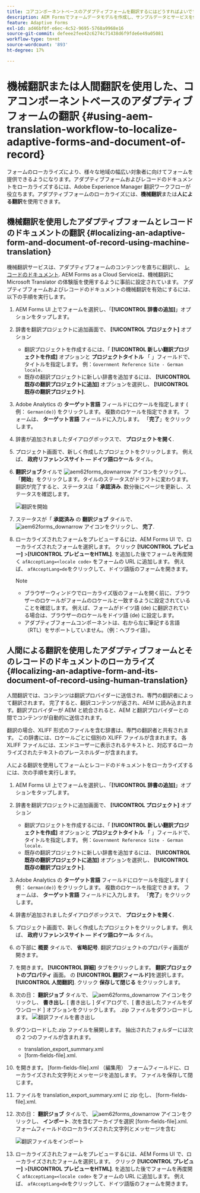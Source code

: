 ```yaml
---
title: コアコンポーネントベースのアダプティブフォームを翻訳するにはどうすればよいですか？
description: AEM Formsでフォームデータモデルを作成し、サンプルデータとサービスを使用してモデルをテストし、モデルの様々なオプションを設定する方法を説明します。
feature: Adaptive Forms
exl-id: ad46bf0f-e6ec-4c52-9695-5768a9968e16
source-git-commit: defeee2fee42c6274c71438d6f9fde6e49a05081
workflow-type: tm+mt
source-wordcount: '893'
ht-degree: 17%

---
```


# 機械翻訳または人間翻訳を使用した、コアコンポーネントベースのアダプティブフォームの翻訳 {#using-aem-translation-workflow-to-localize-adaptive-forms-and-document-of-record}

フォームのローカライズにより、様々な地域の幅広い対象者に向けてフォームを提供できるようになります。アダプティブフォームおよびレコードのドキュメントをローカライズするには、Adobe Experience Manager 翻訳ワークフローが役立ちます。アダプティブフォームのローカライズには、**機械翻訳**&#x200B;または&#x200B;**人による翻訳**&#x200B;を使用できます。

## 機械翻訳を使用したアダプティブフォームとレコードのドキュメントの翻訳 {#localizing-an-adaptive-form-and-document-of-record-using-machine-translation}

機械翻訳サービスは、アダプティブフォームのコンテンツを直ちに翻訳し、 [レコードのドキュメント](/help/forms/generate-document-of-record-core-components.md). AEM Forms as a Cloud Serviceは、機械翻訳にMicrosoft Translator の体験版を使用するように事前に設定されています。 アダプティブフォームおよびレコードのドキュメントの機械翻訳を有効にするには、以下の手順を実行します。

1. AEM Forms UI 上でフォームを選択し、「**[!UICONTROL 辞書の追加]**」オプションをタップします。
1. 辞書を翻訳プロジェクトに追加画面で、 **[!UICONTROL プロジェクト]** オプション

   * 翻訳プロジェクトを作成するには、「 **[!UICONTROL 新しい翻訳プロジェクトを作成]** オプションと **プロジェクトタイトル** 「 」フィールドで、タイトルを指定します。 例：`Government Reference Site - German locale.`
   * 既存の翻訳プロジェクトに新しい辞書を追加するには、 **[!UICONTROL 既存の翻訳プロジェクトに追加]** オプションを選択し、 **[!UICONTROL 既存の翻訳プロジェクト]**.
1. Adobe Analytics の **ターゲット言語** フィールドにロケールを指定します ( 例： `German(de)`) をクリックします。 複数のロケールを指定できます。 フォームは、 **ターゲット言語** フィールドに入力します。 「**完了**」をクリックします。
1. 辞書が追加されましたダイアログボックスで、 **プロジェクトを開く**.
1. プロジェクト画面で、新しく作成したプロジェクトをクリックします。 例えば、 **政府リファレンスサイト — ドイツ語ロケール** タイル。
1. **翻訳ジョブ**&#x200B;タイルで ![aem62forms_downarrow](assets/aem62forms_downarrow.png) アイコンをクリックし、「**開始**」をクリックします。タイルのステータスがドラフトに変わります。 翻訳が完了すると、ステータスは「 **承認済み**. 数分後にページを更新し、ステータスを確認します。

   ![翻訳を開始](/help/forms/assets/adaptive-forms-core-components-start-translation.png)
1. ステータスが「 **承認済み** の **翻訳ジョブ** タイルで、 ![aem62forms_downarrow](assets/aem62forms_downarrow.png) アイコンをクリックし、 **完了**.

1. ローカライズされたフォームをプレビューするには、AEM Forms UI で、ローカライズされたフォームを選択します。 クリック **[!UICONTROL プレビュー]** >**[!UICONTROL プレビューをHTML]**. を追加した後でフォームを再度開く `afAcceptLang=<locale code>` をフォームの URL に追加します。 例えば、 `afAcceptLang=de`をクリックして、ドイツ語版のフォームを開きます。


   >[!NOTE]
   >
   >* ブラウザーウィンドウでローカライズ版のフォームを開く前に、ブラウザーのロケールがフォームのロケールと一致するように設定されていることを確認します。 例えば、フォームがドイツ語 (de) に翻訳されている場合は、ブラウザーのロケールをドイツ語 (de) に設定します。
   >* アダプティブフォームコンポーネントは、右から左に筆記する言語（RTL）をサポートしていません。（例：ヘブライ語）。

<!-- 
   Along with the Adaptive form, the auto-generated document of record is also localized.

   For more information on Document of Record settings and configuration, see:

   [Document of Record Template](/help/forms/using/generate-document-of-record-for-non-xfa-based-adaptive-forms.md#p-document-of-record-template-configuration-p)

   [Document of Record settings](/help/forms/using/generate-document-of-record-for-non-xfa-based-adaptive-forms.md#p-document-of-record-settings-p)

1. [Customize the branding information of the document of record](/help/forms/using/generate-document-of-record-for-non-xfa-based-adaptive-forms.md) and ensure that the browser locale is set to the same language to which you have localized the Adaptive Form using machine language. The browser locale helps localize the branding information in the document of record.
1. To view the localized document of record, tap Generate Preview. The document of record PDF is generated and opened in a new tab in your browser.

-->

## 人間による翻訳を使用したアダプティブフォームとそのレコードのドキュメントのローカライズ {#localizing-an-adaptive-form-and-its-document-of-record-using-human-translation}

人間翻訳では、コンテンツは翻訳プロバイダーに送信され、専門の翻訳者によって翻訳されます。 完了すると、翻訳コンテンツが返され、AEM に読み込まれます。翻訳プロバイダーが AEM と統合されると、AEM と翻訳プロバイダーとの間でコンテンツが自動的に送信されます。

翻訳の場合、XLIFF 形式のファイルを含む辞書は、専門の翻訳者と共有されます。 この辞書には、ロケールごとに個別の XLIFF ファイルが含まれます。 各 XLIFF ファイルには、エンドユーザーに表示されるテキストと、対応するローカライズされたテキストのプレースホルダーが含まれます。

人による翻訳を使用してフォームとレコードのドキュメントをローカライズするには、次の手順を実行します。

1. AEM Forms UI 上でフォームを選択し、「**[!UICONTROL 辞書の追加]**」オプションをタップします。
1. 辞書を翻訳プロジェクトに追加画面で、 **[!UICONTROL プロジェクト]** オプション

   * 翻訳プロジェクトを作成するには、「 **[!UICONTROL 新しい翻訳プロジェクトを作成]** オプションと **プロジェクトタイトル** 「 」フィールドで、タイトルを指定します。 例：`Government Reference Site - German locale.`
   * 既存の翻訳プロジェクトに新しい辞書を追加するには、 **[!UICONTROL 既存の翻訳プロジェクトに追加]** オプションを選択し、 **[!UICONTROL 既存の翻訳プロジェクト]**.
1. Adobe Analytics の **ターゲット言語** フィールドにロケールを指定します ( 例： `German(de)`) をクリックします。 複数のロケールを指定できます。 フォームは、 **ターゲット言語** フィールドに入力します。 「**完了**」をクリックします。
1. 辞書が追加されましたダイアログボックスで、 **プロジェクトを開く**.
1. プロジェクト画面で、新しく作成したプロジェクトをクリックします。 例えば、 **政府リファレンスサイト — ドイツ語ロケール** タイル。
1. の下部に **概要** タイルで、 **省略記号**. 翻訳プロジェクトのプロパティ画面が開きます。
1. を開きます。 **[!UICONTROL 詳細]** タブをクリックします。 **翻訳プロジェクトのプロパティ** 画面。 の **[!UICONTROL 翻訳フィールド]**&#x200B;を選択します。 **[!UICONTROL 人間翻訳]**. クリック **保存して閉じる** をクリックします。
1. 次の日： **翻訳ジョブ** タイルで、 ![aem62forms_downarrow](assets/aem62forms_downarrow.png) アイコンをクリックし、 **書き出し**. [ 書き出し ] ダイアログで、[ 書き出したファイルをダウンロード ] オプションをクリックします。 .zip ファイルをダウンロードします。
   ![翻訳ファイルを書き出し](/help/forms/assets/adaptive-forms-core-components-start-translation-export.png)
1. ダウンロードした.zip ファイルを展開します。 抽出されたフォルダーには次の 2 つのファイルが含まれます。
   * translation_export_summary.xml
   * [form-fields-file].xml.
1. を開きます。 [form-fields-file].xml （編集用） フォームフィールドに、ローカライズされた文字列とメッセージを追加します。 ファイルを保存して閉じます。
1. ファイルを translation_export_summary.xml に zip 化し、 [form-fields-file].xml.
1. 次の日： **翻訳ジョブ** タイルで、 ![aem62forms_downarrow](assets/aem62forms_downarrow.png) アイコンをクリックし、 **インポート**. 次を含むアーカイブを選択 [form-fields-file].xml. フォームフィールドのローカライズされた文字列とメッセージを含む

   ![翻訳ファイルをインポート](/help/forms/assets/adaptive-forms-core-components-start-translation-import.png)

1. ローカライズされたフォームをプレビューするには、AEM Forms UI で、ローカライズされたフォームを選択します。 クリック **[!UICONTROL プレビュー]** >**[!UICONTROL プレビューをHTML]**. を追加した後でフォームを再度開く `afAcceptLang=<locale code>` をフォームの URL に追加します。 例えば、 `afAcceptLang=de`をクリックして、ドイツ語版のフォームを開きます。
